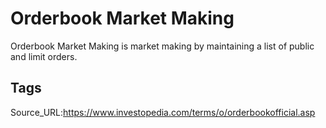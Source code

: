 # Orderbook Market Making
Orderbook Market Making is market making by maintaining a list of public and limit orders.
## Tags
Source_URL:https://www.investopedia.com/terms/o/orderbookofficial.asp
